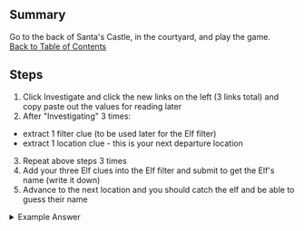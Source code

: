 ## Summary
Go to the back of Santa's Castle, in the courtyard, and play the game.\
[Back to Table of Contents](https://github.com/minispooner/SANS_KringleCon_2021_Walkthrough/blob/main/README.md)

## Steps
1. Click Investigate and click the new links on the left (3 links total) and copy paste out the values for reading later
2. After "Investigating" 3 times:
- extract 1 filter clue (to be used later for the Elf filter)
- extract 1 location clue - this is your next departure location
3. Repeat above steps 3 times
4. Add your three Elf clues into the Elf filter and submit to get the Elf's name (write it down)
5. Advance to the next location and you should catch the elf and be able to guess their name

<details>
  <summary>Example Answer</summary>
  
```
Their next waypoint was something like 51.219, 4.402
They just contacted us from an address in the 81.244.0.0/14 range.
They were dressed for 3.0°C and partly cloudy conditions. They kept checking their `Discord` app.

Belgium
The elf wanted to drink gløgg in Tivoli Gardens.
They sent me this blurry selfie of themself or someone they met: 
They were dressed for -2.0°C and sunny conditions. Oh, I noticed they had a  `Star Trek` themed phone case.

Denmark
They said, if asked, they would describe their next location as "staring desire frost." 
Having trouble typing that letter? It's UNICODE 00ED or 0237 on the number pad in Windows. 
They were dressed for 5.0°C and partly cloudy conditions. The elf mentioned something about Stack Overflow and `Golang`

Filter the Elves w the 3 categories (only choose 3 above!)
Noel Boetie
```
</details>
